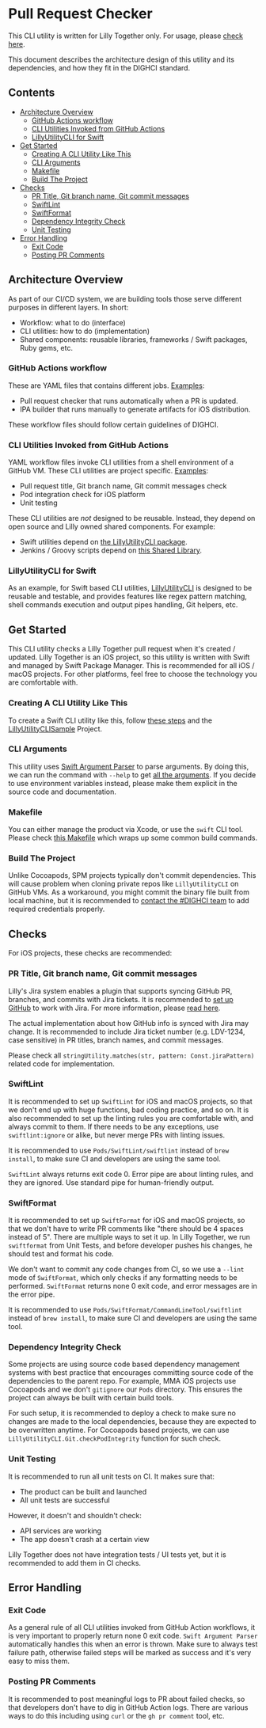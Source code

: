 # Pull Request Checker

This CLI utility is written for Lilly Together only. For usage, please [check here](USAGE.md).

This document describes the architecture design of this utility and its dependencies, and how they fit in the DIGHCI standard.

<!-- START doctoc generated TOC please keep comment here to allow auto update -->
<!-- DON'T EDIT THIS SECTION, INSTEAD RE-RUN doctoc TO UPDATE -->
## Contents

- [Architecture Overview](#architecture-overview)
  - [GitHub Actions workflow](#github-actions-workflow)
  - [CLI Utilities Invoked from GitHub Actions](#cli-utilities-invoked-from-github-actions)
  - [LillyUtilityCLI for Swift](#lillyutilitycli-for-swift)
- [Get Started](#get-started)
  - [Creating A CLI Utility Like This](#creating-a-cli-utility-like-this)
  - [CLI Arguments](#cli-arguments)
  - [Makefile](#makefile)
  - [Build The Project](#build-the-project)
- [Checks](#checks)
  - [PR Title, Git branch name, Git commit messages](#pr-title-git-branch-name-git-commit-messages)
  - [SwiftLint](#swiftlint)
  - [SwiftFormat](#swiftformat)
  - [Dependency Integrity Check](#dependency-integrity-check)
  - [Unit Testing](#unit-testing)
- [Error Handling](#error-handling)
  - [Exit Code](#exit-code)
  - [Posting PR Comments](#posting-pr-comments)

<!-- END doctoc generated TOC please keep comment here to allow auto update -->


## Architecture Overview

As part of our CI/CD system, we are building tools those serve different purposes in different layers. In short:

- Workflow: what to do (interface)
- CLI utilities: how to do (implementation)
- Shared components: reusable libraries, frameworks / Swift packages, Ruby gems, etc.

### GitHub Actions workflow

These are YAML files that contains different jobs. [Examples](https://github.com/EliLillyCo/GCSP_VC_APP_IOS/tree/develop/.github/workflows):

- Pull request checker that runs automatically when a PR is updated.
- IPA builder that runs manually to generate artifacts for iOS distribution.

These workflow files should follow certain guidelines of DIGHCI.

### CLI Utilities Invoked from GitHub Actions

YAML workflow files invoke CLI utilities from a shell environment of a GitHub VM. These CLI utilities are project specific. [Examples](https://github.com/EliLillyCo/GCSP_VC_APP_IOS/tree/develop/DevOps/ci/script):

- Pull request title, Git branch name, Git commit messages check
- Pod integration check for iOS platform
- Unit testing

These CLI utilities are *not* designed to be reusable. Instead, they depend on open source and Lilly owned shared components. For example:

- Swift utilities depend on [the LillyUtilityCLI package](https://github.com/EliLillyCo/DIGH_LIFC_Utility/tree/develop/LillyUtilityCLI).
- Jenkins / Groovy scripts depend on [this Shared Library](https://github.com/EliLillyCo/CIRR_JenkinsPipelineLibraries).

### LillyUtilityCLI for Swift

As an example, for Swift based CLI utilities, [LillyUtilityCLI](https://github.com/EliLillyCo/DIGH_LIFC_Utility/tree/develop/LillyUtilityCLI) is designed to be reusable and testable, and provides features like regex pattern matching, shell commands execution and output pipes handling, Git helpers, etc.


## Get Started

This CLI utility checks a Lilly Together pull request when it's created / updated. Lilly Together is an iOS project, so this utility is written with Swift and managed by Swift Package Manager. This is recommended for all iOS / macOS projects. For other platforms, feel free to choose the technology you are comfortable with.

### Creating A CLI Utility Like This

To create a Swift CLI utility like this, follow [these steps](https://github.com/EliLillyCo/DIGH_LIFC_Utility/tree/develop/LillyUtilityCLI#how-to-create-a-cli-tool) and the [LillyUtilityCLISample](https://github.com/EliLillyCo/DIGH_LIFC_Utility/tree/develop/LillyUtilityCLI/LillyUtilityCLISample) Project.

### CLI Arguments

This utility uses [Swift Argument Parser](https://github.com/apple/swift-argument-parser) to parse arguments. By doing this, we can run the command with `--help` to get [all the arguments](USAGE.md). If you decide to use environment variables instead, please make them explicit in the source code and documentation.

### Makefile

You can either manage the product via Xcode, or use the `swift` CLI tool. Please check [this Makefile](Makefile) which wraps up some common build commands.

### Build The Project

Unlike Cocoapods, SPM projects typically don't commit dependencies. This will cause problem when cloning private repos like `LillyUtilityCLI` on GitHub VMs. As a workaround, you might commit the binary file built from local machine, but it is recommended to [contact the #DIGHCI team](https://elilillyco.slack.com/archives/GNB92AUUX) to add required credentials properly.


## Checks

For iOS projects, these checks are recommended:

### PR Title, Git branch name, Git commit messages

Lilly's Jira system enables a plugin that supports syncing GitHub PR, branches, and commits with Jira tickets. It is recommended to [set up GitHub](https://collab.lilly.com/sites/EIS_SEST_Team/Jira/Lists/Enterprise%20DOT%20%20JIRAGitHub%20Integration%20Request%20For/Request%20Complete%20%20N.aspx?viewpath=%2Fsites%2FEIS_SEST_Team%2FJira%2FLists%2FEnterprise%20DOT%20%20JIRAGitHub%20Integration%20Request%20For%2FRequest%20Complete%20%20N.aspx) to work with Jira. For more information, please [read here](https://elilillyco.slack.com/archives/C81PZU12Q/p1587742153024100).

The actual implementation about how GitHub info is synced with Jira may change. It is recommended to include Jira ticket number (e.g. LDV-1234, case sensitive) in PR titles, branch names, and commit messages.

Please check all `stringUtility.matches(str, pattern: Const.jiraPattern)` related code for implementation.

### SwiftLint

It is recommended to set up `SwiftLint` for iOS and macOS projects, so that we don't end up with huge functions, bad coding practice, and so on. It is also recommended to set up the linting rules you are comfortable with, and always commit to them. If there needs to be any exceptions, use `swiftlint:ignore` or alike, but never merge PRs with linting issues.

It is recommended to use `Pods/SwiftLint/swiftlint` instead of `brew install`, to make sure CI and developers are using the same tool.

`SwiftLint` always returns exit code 0. Error pipe are about linting rules, and they are ignored. Use standard pipe for human-friendly output.

### SwiftFormat

It is recommended to set up `SwiftFormat` for iOS and macOS projects, so that we don't have to write PR comments like "there should be 4 spaces instead of 5". There are multiple ways to set it up. In Lilly Together, we run `swiftformat` from Unit Tests, and before developer pushes his changes, he should test and format his code.

We don't want to commit any code changes from CI, so we use a `--lint` mode of `SwiftFormat`, which only checks if any formatting needs to be performed. `SwiftFormat` returns none 0 exit code, and error messages are in the error pipe.

It is recommended to use `Pods/SwiftFormat/CommandLineTool/swiftlint` instead of `brew install`, to make sure CI and developers are using the same tool.

### Dependency Integrity Check

Some projects are using source code based dependency management systems with best practice that encourages committing source code of the dependencies to the parent repo. For example, MMA iOS projects use Cocoapods and we don't `gitignore` our `Pods` directory. This ensures the project can always be built with certain build tools.

For such setup, it is recommended to deploy a check to make sure no changes are made to the local dependencies, because they are expected to be overwritten anytime. For Cocoapods based projects, we can use `LillyUtilityCLI.Git.checkPodIntegrity` function for such check.

### Unit Testing

It is recommended to run all unit tests on CI. It makes sure that:

- The product can be built and launched
- All unit tests are successful

However, it doesn't and shouldn't check:

- API services are working
- The app doesn't crash at a certain view

Lilly Together does not have integration tests / UI tests yet, but it is recommended to add them in CI checks.


## Error Handling

### Exit Code

As a general rule of all CLI utilities invoked from GitHub Action workflows, it is very important to properly return none 0 exit code. `Swift Argument Parser` automatically handles this when an error is thrown. Make sure to always test failure path, otherwise failed steps will be marked as success and it's very easy to miss them.

### Posting PR Comments

It is recommended to post meaningful logs to PR about failed checks, so that developers don't have to dig in GitHub Action logs. There are various ways to do this including using `curl` or the `gh pr comment` tool, etc.
